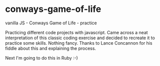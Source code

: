 # conways-game-of-life
vanilla JS - Conways Game of Life - practice 

Practicing different code projects with javascript. Came across a neat interpretation of this classic coding exercise and decided to recreate it to practice some skills. Nothing fancy. Thanks to Lance Concannon for his fiddle about this and explaining the process.

Next I'm going to do this in Ruby :-)
